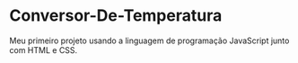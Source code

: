 # Conversor-De-Temperatura
Meu primeiro projeto usando a linguagem de programação JavaScript junto com HTML e CSS.
